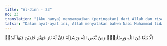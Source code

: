 ```yaml
---
title: "Al-Jinn - 23"
no: 23
translation: "(Aku hanya) menyampaikan (peringatan) dari Allah dan risalah-Nya. Dan barangsiapa mendurhakai Allah dan Rasul-Nya maka sesungguhnya dia akan mendapat (azab) neraka Jahanam, mereka kekal di dalamnya selama-lamanya.” "
tafsir: "Dalam ayat-ayat ini, Allah menyatakan bahwa Nabi Muhammad tidak sanggup melindungi dirinya sebagaimana ia tidak sanggup pula melindungi orang lain. Oleh sebab itu, Allah menyuruh Nabi-Nya untuk mengatakan bahwa tidak ada seorang pun di antara makhluk Allah yang sanggup melindunginya dari kemudaratan bila Allah menghendakinya. Tidak ada yang dapat membantunya dan tidak ada tempat berlindung selain kepada Allah. Bila Nabi saw terus menjalankan risalah dan menaati-Nya, Allah pasti akan melindunginya. Maksudnya, tidak ada yang akan membela Nabi saw dari ancaman-ancaman Allah bila ia tidak menjalankan risalah-Nya. Nabi hanya bertugas untuk menyampaikan risalah dan peringatan Allah sebagaimana firman-Nya:\n\nWahai Rasul! Sampaikanlah apa yang diturunkan Tuhanmu kepadamu. Jika tidak engkau lakukan (apa yang diperintahkan itu) berarti engkau tidak menyampaikan amanat-Nya. Dan Allah memelihara engkau dari (gangguan) manusia. (al-Ma'idah/5: 67)\n\nSelanjutnya Allah menjelaskan bahwa barang siapa yang berani durhaka terhadap suatu perintah atau larangan-Nya serta mendustai Rasul-Nya maka baginya telah disediakan neraka yang akan ditempatinya untuk selama-lamanya. Ia tidak akan sanggup menghindarkan diri dari neraka itu."
---
```


اِلَّا بَلٰغًا مِّنَ اللّٰهِ وَرِسٰلٰتِهٖۗ وَمَنْ يَّعْصِ اللّٰهَ وَرَسُوْلَهٗ فَاِنَّ لَهٗ نَارَ جَهَنَّمَ خٰلِدِيْنَ فِيْهَآ اَبَدًاۗ
